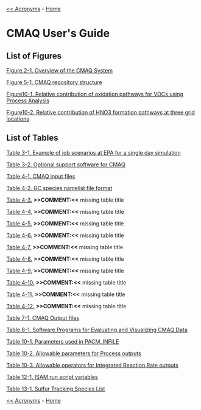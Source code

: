 <!-- BEGIN COMMENT -->

[<< Acronyms](CMAQ_UG_acronyms.md) - [Home](README.md)

<!-- END COMMENT -->

# CMAQ User's Guide

## List of Figures

[Figure 2-1. Overview of the CMAQ System](CMAQ_UG_ch02_program_structure.md#Figure2-1)

[Figure 5-1. CMAQ repository structure](CMAQ_UG_ch05_compile_and_run.md#Figure5-1) 

[Figure10-1. Relative contribution of oxidation pathways for VOCs using Process Analysis](CMAQ_UG_ch10_process_analysis.md#Figure10-1) 

[Figure10-2. Relative contribution of HNO3 formation pathways at three grid locations](CMAQ_UG_ch10_process_analysis.md#Figure10-2) 

## List of Tables

[Table 3-1. Example of job scenarios at EPA for a single day simulation](CMAQ_UG_ch03_preparing_compute_environment.md#Table3-1)

[Table 3-2. Optional support software for CMAQ](CMAQ_UG_ch03_preparing_compute_environment.md#Table3-2)

[Table 4-1. CMAQ input files](CMAQ_UG_ch04_model_inputs.md#Table4-1)  

[Table 4-2. GC species namelist file format](CMAQ_UG_ch04_model_inputs.md#Table4-2) 

[Table 4-3.](CMAQ_UG_ch04_model_inputs.md#Table4-3) **>>COMMENT:<<** missing table title

[Table 4-4.](CMAQ_UG_ch04_model_inputs.md#Table4-4) **>>COMMENT:<<** missing table title

[Table 4-5.](CMAQ_UG_ch04_model_inputs.md#Table4-5) **>>COMMENT:<<** missing table title

[Table 4-6.](CMAQ_UG_ch04_model_inputs.md#Table4-6) **>>COMMENT:<<** missing table title

[Table 4-7.](CMAQ_UG_ch04_model_inputs.md#Table4-7) **>>COMMENT:<<** missing table title

[Table 4-8.](CMAQ_UG_ch04_model_inputs.md#Table4-8) **>>COMMENT:<<** missing table title

[Table 4-9.](CMAQ_UG_ch04_model_inputs.md#Table4-9) **>>COMMENT:<<** missing table title

[Table 4-10.](CMAQ_UG_ch04_model_inputs.md#Table4-10) **>>COMMENT:<<** missing table title

[Table 4-11.](CMAQ_UG_ch04_model_inputs.md#Table4-11) **>>COMMENT:<<** missing table title

[Table 4-12.](CMAQ_UG_ch04_model_inputs.md#Table4-12) **>>COMMENT:<<** missing table title

[Table 7-1. CMAQ Output files](CMAQ_UG_ch07_model_outputs.md#Table7-1)

[Table 8-1. Software Programs for Evaluating and Visualizing CMAQ Data](CMAQ_UG_ch08_analysis_tools.md#Table8-1)

[Table 10-1. Parameters used in PACM_INFILE](CMAQ_UG_ch10_process_analysis.md#Table10-1)

[Table 10-2. Allowable parameters for Process outputs](CMAQ_UG_ch10_process_analysis.md#Table10-2)

[Table 10-3. Allowable operators for Integrated Reaction Rate outputs](CMAQ_UG_ch10_process_analysis.md#Table10-3)

[Table 12-1. ISAM run script variables](CMAQ_UG_ch12_ISAM.md#Table12-1)

[Table 13-1. Sulfur Tracking Species List](CMAQ_UG_ch13_sulfur_tracking.md#Table13-1)


<!-- BEGIN COMMENT -->

[<< Acronyms](CMAQ_UG_acronyms.md) - [Home](README.md)

<!-- END COMMENT -->
